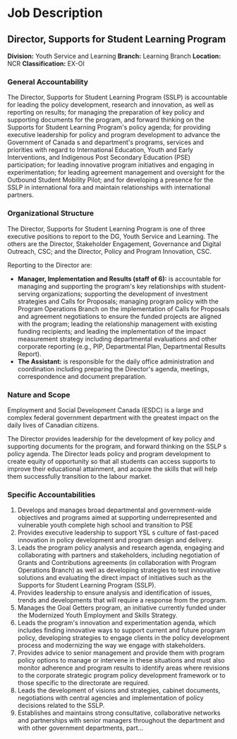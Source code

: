 # Job Description

## Director, Supports for Student Learning Program

**Division:** Youth Service and Learning
**Branch:** Learning Branch
**Location:** NCR
**Classification:** EX-OI

### General Accountability

The Director, Supports for Student Learning Program (SSLP) is accountable for leading the policy development, research and innovation, as well as reporting on results; for managing the preparation of key policy and supporting documents for the program, and forward thinking on the Supports for Student Learning Program's policy agenda; for providing executive leadership for policy and program development to advance the Government of Canada s and department's programs, services and priorities with regard to International Education, Youth and Early Interventions, and Indigenous Post Secondary Education (PSE) participation; for leading innovative program initiatives and engaging in experimentation; for leading agreement management and oversight for the Outbound Student Mobility Pilot; and for developing a presence for the SSLP in international fora and maintain relationships with international partners.

### Organizational Structure

The Director, Supports for Student Learning Program is one of three executive positions to report to the DG, Youth Service and Learning. The others are the Director, Stakeholder Engagement, Governance and Digital Outreach, CSC; and the Director, Policy and Program Innovation, CSC.

Reporting to the Director are:

*   **Manager, Implementation and Results (staff of 6):** is accountable for managing and supporting the program's key relationships with student-serving organizations; supporting the development of investment strategies and Calls for Proposals; managing program policy with the Program Operations Branch on the implementation of Calls for Proposals and agreement negotiations to ensure the funded projects are aligned with the program; leading the relationship management with existing funding recipients; and leading the implementation of the impact measurement strategy including departmental evaluations and other corporate reporting (e.g., PIP, Departmental Plan, Departmental Results Report).
*   **The Assistant:** is responsible for the daily office administration and coordination including preparing the Director's agenda, meetings, correspondence and document preparation.

### Nature and Scope

Employment and Social Development Canada (ESDC) is a large and complex federal government department with the greatest impact on the daily lives of Canadian citizens.

The Director provides leadership for the development of key policy and supporting documents for the program, and forward thinking on the SSLP s policy agenda. The Director leads policy and program development to create equity of opportunity so that all students can access supports to improve their educational attainment, and acquire the skills that will help them successfully transition to the labour market.

### Specific Accountabilities

1.  Develops and manages broad departmental and government-wide objectives and programs aimed at supporting underrepresented and vulnerable youth complete high school and transition to PSE
2.  Provides executive leadership to support YSL s culture of fast-paced innovation in policy development and program design and delivery.
3.  Leads the program policy analysis and research agenda, engaging and collaborating with partners and stakeholders, including negotiation of Grants and Contributions agreements (in collaboration with Program Operations Branch) as well as developing strategies to test innovative solutions and evaluating the direct impact of initiatives such as the Supports for Student Learning Program (SSLP).
4.  Provides leadership to ensure analysis and identification of issues, trends and developments that will require a response from the program.
5.  Manages the Goal Getters program, an initiative currently funded under the Modernized Youth Employment and Skills Strategy.
6.  Leads the program's innovation and experimentation agenda, which includes finding innovative ways to support current and future program policy, developing strategies to engage clients in the policy development process and modernizing the way we engage with stakeholders.
7.  Provides advice to senior management and provide them with program policy options to manage or intervene in these situations and must also monitor adherence and program results to identify areas where revisions to the corporate strategic program policy development framework or to those specific to the directorate are required.
8.  Leads the development of visions and strategies, cabinet documents, negotiations with central agencies and implementation of policy decisions related to the SSLP.
9.  Establishes and maintains strong consultative, collaborative networks and partnerships with senior managers throughout the department and with other government departments, part...

